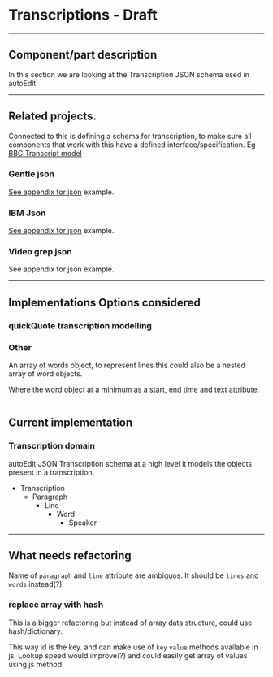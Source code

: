 # Transcriptions - Draft

<!--
- Component/part description
- Related projects. Eg parts that look good, or previous implementations. But might not be considered for implementation options 
- Implementations Options considered
- Current implementation
- What needs refactoring
-->

---

## Component/part description 

In this section we are looking at the Transcription JSON schema used in autoEdit. 


---

## Related projects.

Connected to this is defining a schema for transcription, to make sure all components that work with this have a defined interface/specification. Eg  [BBC Transcript model](https://github.com/bbc/transcript-model)
 



<!--### starTime

 I used start time coz some other project was using htat-->

### Gentle json 

[See appendix for json](/gentle-json-transcription-specs.md) example.

<!-- link to appendix -->


### IBM Json  

[See appendix for json](/ibm-watson-json-specs.md) example.

<!-- TODO: update in appendix -->

### Video grep json 

See appendix for json example.

<!-- TODO: link to appendix -->

---

## Implementations Options considered


### quickQuote transcription modelling 

<!-- see dissertation chapter, perhaps add in appendix, or add that diss on gitbook.or just get relevant summary -->


### Other

An array of words object, to represent lines this could also be a nested array of word objects. 

Where the word object at a minimum as a start, end time and text attribute.

---

## Current implementation 

### Transcription domain
<!-- TODO: google drawings diagram of transcription components
-->

autoEdit JSON Transcription schema at a high level it models the objects present in a transcription.

- Transcription 
  - Paragraph 
    - Line 
      - Word 
        - Speaker



<!-- TODO: Link to appendix data structure autoEdit transcription json --> 

---

## What needs refactoring 

Name of `paragraph` and `line` attribute are ambiguos. 
It should be `lines` and `words` instead(?).



### replace array with hash
This is a bigger refactoring but instead of array data structure, could use hash/dictionary.

This way id is the key. and can make use of `key` `value` methods available in js. 
Lookup speed would improve(?) and could easily get array of values using js method. 
<!-- example -->







